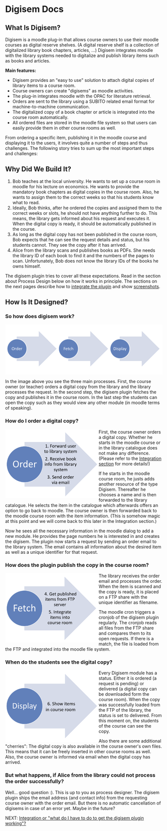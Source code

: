 Digisem Docs
============
<h2>What Is Digisem?</h2>

<p>
Digisem is a moodle plug-in that allows course owners to use their moodle courses as digital reserve shelves. (A digital reserve shelf is a collection of digitalized library book chapters, articles, ...)  Digisem integrates moodle with the library systems needed to digitalize and publish library items such as books and articles. 
</p>

<p><strong>Main features:</strong></p>
<ul>
 <li>Digisem provides an "easy to use" solution to attach digital copies of library items to a course room.</li>
 <li>Course owners can create "digisems" as moodle activities. </li>
 <li>The plug-in integrates moodle with the OPAC for literature retrieval. </li>
 <li>Orders are sent to the library using a SUBITO related email format for machine-to-machine communication. </li>
 <li>The digitalized copy of a book chapter or article is integrated into the course room automatically. </li>
 <li>All ordered files are stored in the moodle file system so that users can easily provide them in other course rooms as well. </li>
</ul>

<p>From ordering a specific item, publishing it in the moodle course and displaying it to the users, it involves quite a number of steps and thus challenges. The following story tries to sum up the most important steps and challenges:</p>

<h2>Why Did We Build It?</h2>
<ol>
<li>Bob teaches at the local university. He wants to set up a course room in moodle for his lecture on economics. He wants to provide the mandatory book chapters as digital copies in the course room. Also, he wants to assign them to the correct weeks so that his students know what to read. </li>
<li>Ideally, Bob thinks, after he ordered the copies and assigned them to the correct weeks or slots, he should not have anything further to do. This means, the library gets informed about his request and executes it. When the digital copy is ready, it should be automatically published in the course. </li>
<li>As long as the digital copy has not been published in the course room, Bob expects that he can see the request details and status, but his students cannot. They see the copy after it has arrived. </li>
<li>Alice from the library scans and publishes books as PDFs. She needs the library ID of each book to find it and the numbers of the pages to scan. Unfortunately, Bob does not know the library IDs of the books he owns himself. </li>
</ol>

<p>The digisem plugin tries to cover all these expectations. Read in the section about Process Design below on how it works in principle. The sections on the next pages describe how to <a href="https://github.com/digisem/digisem-docs/blob/master/Integration.md">integrate the plugin</a> and show <a href="https://github.com/digisem/digisem-docs/blob/master/Screenshots.md">screenshots</a>. </p>


<h2>How Is It Designed?</h2>

<h3>So how does digisem work?</h3>
<img src="imgs/digisem-process.png" width=800 align="top" />
<p>In the image above you see the three main processes. First, the course owner (or teacher) orders a digital copy from the library and the library processes the request. In the second step, the digisem plugin fetches the copy and publishes it in the course room. In the last step the students can open the copy such as they would view any other module (in moodle terms of speaking). </p>

<h3>How do I order a digital copy?</h3>
<img src="imgs/digisem-order.png" width=300 align="left" />
<p>First, the course owner orders a digital copy. Whether he starts in the moodle course or in the library catalogue does not make any difference. (Please refer to the <a href="https://github.com/digisem/digisem-docs/blob/master/Integration.md">Integration section</a> for more details!)</p>

<p>If he starts in the moodle course room, he justs adds another resource of the type Digisem. Thereafter he chooses a name and is then forwarded to the library catalogue. He selects the item in the catalogue which afterwards offers an option to go back to moodle. The course owner is then forwarded back to the moodle course room with the item information. (This is somehow magic at this point and we will come back to this later in the Integration section.)</p>

<p>Now he sees all the necessary information in the moodle dialog to add a new module. He provides the page numbers he is interested in and creates the digisem. The plugin now starts a request by sending an order email to the library system. The email contains all information about the desired item as well as a unique identifier for that request.</p>

<h3>How does the plugin publish the copy in the course room?</h3>
<img src="imgs/digisem-fetch.png" width=300 align="left" />
<!--
<p>As you will read in the Integration section below, there is a contract with the library system regarding the publication of digital copies. We decided to use email, FTP and a cronjob. </p>
<p>Then it works as follows: The library receives an email containing all the necessary information when the course owner created the digisem. A unique identifier for the digisem is included in the email. -->
<p>The library receives the order email and processes the order. When the item is scanned and the copy is ready, it is placed on a FTP share with the unique identifier as filename. </p>
<p>The moodle cron triggers a cronjob of the digisem plugin regularly. The cronjob reads all files from the FTP share and compares them to its open requests. If there is a match, the file is loaded from the FTP and integrated into the moodle file system. </p>

<h3>When do the students see the digital copy?</h3>
<img src="imgs/digisem-display.png" width=300 align="left" />
<p>Every Digisem module has a status. Either it is ordered (a request is pending) or delivered (a digital copy can be downloaded form the course room). When the copy was successfully loaded from the FTP of the library, the status is set to delivered. From this moment on, the students of the course can see the copy.</p>

<p>Also there are some additional "cherries": The digital copy is also available in the course owner's own files. This means that it can be freely inserted in other course rooms as well. Also, the course owner is informed via email when the digital copy has arrived. </p>

<h3>But what happens, if Alice from the library could not process the order successfully?</h3>
<p>Well... good question :). This is up to you as process designer. The digisem plugin ships the email address (and contact info) from the requesting course owner with the order email. But there is no automatic cancellation of digisems in case of an error yet. Maybe in the future? </p>
<p>NEXT: <a href="https://github.com/digisem/digisem-docs/blob/master/Integration.md">Integration or "what do I have to do to get the digisem plugin working"?</a></p>

